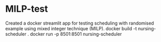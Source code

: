 # MILP-test
Created a docker streamlit app for testing scheduling with randomised example using mixed integer technique (MILP).
docker build -t nursing-scheduler .
docker run -p 8501:8501 nursing-scheduler
